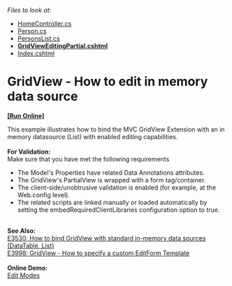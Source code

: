 <!-- default file list -->
*Files to look at*:

* [HomeController.cs](./CS/Sample/Controllers/HomeController.cs)
* [Person.cs](./CS/Sample/Models/Person.cs)
* [PersonsList.cs](./CS/Sample/Models/PersonsList.cs)
* **[GridViewEditingPartial.cshtml](./CS/Sample/Views/Home/GridViewEditingPartial.cshtml)**
* [Index.cshtml](./CS/Sample/Views/Home/Index.cshtml)
<!-- default file list end -->
# GridView - How to edit in memory data source
<!-- run online -->
**[[Run Online]](https://codecentral.devexpress.com/e3983)**
<!-- run online end -->


<p>This example illustrates how to bind the MVC GridView Extension with an in memory datasource (List<T>) with enabled editing capabilities.<br><br><strong>For Validation:</strong><br>Make sure that you have met the following requirements

* The Model's Properties have related Data Annotations attributes.
* The GridView's PartialView is wrapped with a form tag/container.
* The client-side/unobtrusive validation is enabled (for example, at the Web.config level).
* The related scripts are linked manually or loaded automatically by setting the embedRequiredClientLibraries configuration option to true.<br><br></p>
<p><strong>See Also:</strong><br> <a href="https://www.devexpress.com/Support/Center/p/E3530">E3530: How to bind GridView with standard in-memory data sources (DataTable, List<T>)</a><br> <a href="https://www.devexpress.com/Support/Center/p/E3998">E3998: GridView - How to specify a custom EditForm Template</a><br><br><strong>Online Demo:</strong><br><a href="http://demos.devexpress.com/MVCxGridViewDemos/Editing/EditModes">Edit Modes</a></p>

<br/>


